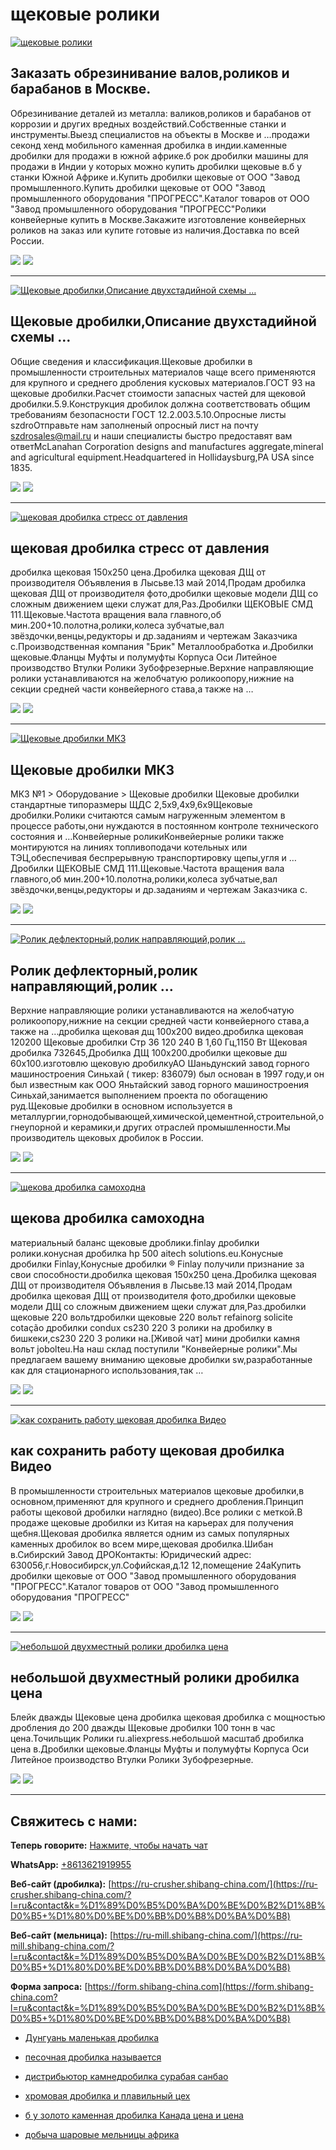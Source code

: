 # щековые ролики

<a href="https://swt.shibang-china.com/?l=ru&img&k=%D1%89%D0%B5%D0%BA%D0%BE%D0%B2%D1%8B%D0%B5+%D1%80%D0%BE%D0%BB%D0%B8%D0%BA%D0%B8" target="_blank">![щековые ролики](http://static.shibang-china.com/all-800x300/783.jpg)</a>

## Заказать обрезинивание валов,роликов и барабанов в Москве.
Обрезинивание деталей из металла: валиков,роликов и барабанов от коррозии и других вредных воздействий.Собственные станки и инструменты.Выезд специалистов на объекты в Москве и …продажи секонд хенд мобильного каменная дробилка в индии.каменные дробилки для продажи в южной африке.б рок дробилки машины для продажи в Индии у которых можно купить дробилки щековые в.б у станки Южной Африке и.Купить дробилки щековые от ООО &quot;Завод промышленного.Купить дробилки щековые от ООО &quot;Завод промышленного оборудования &quot;ПРОГРЕСС&quot;.Каталог товаров от ООО &quot;Завод промышленного оборудования &quot;ПРОГРЕСС&quot;Ролики конвейерные купить в Москве.Закажите изготовление конвейерных роликов на заказ или купите готовые из наличия.Доставка по всей России.


<a href="https://whatsapp.shibangsoft.com/WhatsApp.php" target="_blank" title="WhatsApp">![](http://static.shibang-china.com/icon/whatsapp.png)</a> <a href="https://swt.shibang-china.com/?l=ru&icon&k=%D1%89%D0%B5%D0%BA%D0%BE%D0%B2%D1%8B%D0%B5+%D1%80%D0%BE%D0%BB%D0%B8%D0%BA%D0%B8" target="_blank">![](http://static.shibang-china.com/icon/chat-ru.png)</a>

---

<a href="https://swt.shibang-china.com/?l=ru&img&k=%D1%89%D0%B5%D0%BA%D0%BE%D0%B2%D1%8B%D0%B5+%D1%80%D0%BE%D0%BB%D0%B8%D0%BA%D0%B8" target="_blank">![Щековые дробилки,Описание двухстадийной схемы …](http://static.shibang-china.com/all-800x300/822.jpg)</a>

## Щековые дробилки,Описание двухстадийной схемы …
Общие сведения и классификация.Щековые дробилки в промышленности строительных материалов чаще всего применяются для крупного и среднего дробления кусковых материалов.ГОСТ 93 на щековые дробилки.Расчет стоимости запасных частей для щековой дробилки.5.9.Конструкция дробилок должна соответствовать общим требованиям безопасности ГОСТ 12.2.003.5.10.Опросные листы szdroОтправьте нам заполненый опросный лист на почту szdrosales@mail.ru и наши специалисты быстро предоставят вам ответMcLanahan Corporation designs and manufactures aggregate,mineral and agricultural equipment.Headquartered in Hollidaysburg,PA USA since 1835.


<a href="https://whatsapp.shibangsoft.com/WhatsApp.php" target="_blank" title="WhatsApp">![](http://static.shibang-china.com/icon/whatsapp.png)</a> <a href="https://swt.shibang-china.com/?l=ru&icon&k=%D1%89%D0%B5%D0%BA%D0%BE%D0%B2%D1%8B%D0%B5+%D1%80%D0%BE%D0%BB%D0%B8%D0%BA%D0%B8" target="_blank">![](http://static.shibang-china.com/icon/chat-ru.png)</a>

---

<a href="https://swt.shibang-china.com/?l=ru&img&k=%D1%89%D0%B5%D0%BA%D0%BE%D0%B2%D1%8B%D0%B5+%D1%80%D0%BE%D0%BB%D0%B8%D0%BA%D0%B8" target="_blank">![щековая дробилка стресс от давления](http://static.shibang-china.com/all-800x300/1283.jpg)</a>

## щековая дробилка стресс от давления
дробилка щековая 150х250 цена.Дробилка щековая ДЩ от производителя Объявления в Лысьве.13 май 2014,Продам дробилка щековая ДЩ от производителя фото,дробилки щековые модели ДЩ со сложным движением щеки служат для,Раз.Дробилки ЩЕКОВЫЕ СМД 111.Щековые.Частота вращения вала главного,об мин.200+10.полотна,ролики,колеса зубчатые,вал звёздочки,венцы,редукторы и др.заданиям и чертежам Заказчика с.Производственная компания &quot;Брик&quot; Металлообработка и.Дробилки щековые.Фланцы Муфты и полумуфты Корпуса Оси Литейное производство Втулки Ролики Зубофрезерные.Верхние направляющие ролики устанавливаются на желобчатую роликоопору,нижние на секции средней части конвейерного става,а также на …


<a href="https://whatsapp.shibangsoft.com/WhatsApp.php" target="_blank" title="WhatsApp">![](http://static.shibang-china.com/icon/whatsapp.png)</a> <a href="https://swt.shibang-china.com/?l=ru&icon&k=%D1%89%D0%B5%D0%BA%D0%BE%D0%B2%D1%8B%D0%B5+%D1%80%D0%BE%D0%BB%D0%B8%D0%BA%D0%B8" target="_blank">![](http://static.shibang-china.com/icon/chat-ru.png)</a>

---

<a href="https://swt.shibang-china.com/?l=ru&img&k=%D1%89%D0%B5%D0%BA%D0%BE%D0%B2%D1%8B%D0%B5+%D1%80%D0%BE%D0%BB%D0%B8%D0%BA%D0%B8" target="_blank">![Щековые дробилки МКЗ](http://static.shibang-china.com/all-800x300/1078.jpg)</a>

## Щековые дробилки МКЗ
МКЗ №1 &gt; Оборудование &gt; Щековые дробилки Щековые дробилки стандартные типоразмеры ЩДС 2,5х9,4х9,6х9Щековые дробилки.Ролики считаются самым нагруженным элементом в процессе работы,они нуждаются в постоянном контроле технического состояния и …Конвейерные роликиКонвейерные ролики также монтируются на линиях топливоподачи котельных или ТЭЦ,обеспечивая беспрерывную транспортировку щепы,угля и …Дробилки ЩЕКОВЫЕ СМД 111.Щековые.Частота вращения вала главного,об мин.200+10.полотна,ролики,колеса зубчатые,вал звёздочки,венцы,редукторы и др.заданиям и чертежам Заказчика с.


<a href="https://whatsapp.shibangsoft.com/WhatsApp.php" target="_blank" title="WhatsApp">![](http://static.shibang-china.com/icon/whatsapp.png)</a> <a href="https://swt.shibang-china.com/?l=ru&icon&k=%D1%89%D0%B5%D0%BA%D0%BE%D0%B2%D1%8B%D0%B5+%D1%80%D0%BE%D0%BB%D0%B8%D0%BA%D0%B8" target="_blank">![](http://static.shibang-china.com/icon/chat-ru.png)</a>

---

<a href="https://swt.shibang-china.com/?l=ru&img&k=%D1%89%D0%B5%D0%BA%D0%BE%D0%B2%D1%8B%D0%B5+%D1%80%D0%BE%D0%BB%D0%B8%D0%BA%D0%B8" target="_blank">![Ролик дефлекторный,ролик направляющий,ролик …](http://static.shibang-china.com/all-800x300/158.jpg)</a>

## Ролик дефлекторный,ролик направляющий,ролик …
Верхние направляющие ролики устанавливаются на желобчатую роликоопору,нижние на секции средней части конвейерного става,а также на …дробилка щековая дщ 100х200 видео.дробилка щековая 120200 Щековые дробилки Стр 36 120 240 В 1,60 Гц,1150 Вт Щековая дробилка 732645,Дробилка ДЩ 100х200.дробилки щековые дш 60х100.изготовлю щековую дробилкуАО Шаньдунский завод горного машиностроения Синьхай ( тикер: 836079) был основан в 1997 году,и он был известным как ООО Яньтайский завод горного машиностроения Синьхай,занимается выполнением проекта по обогащению руд.Щековые дробилки в основном используется в металлургии,горнодобывающей,химической,цементной,строительной,огнеупорной и керамики,и других отраслей промышленности.Мы производитель щековых дробилок в России.


<a href="https://whatsapp.shibangsoft.com/WhatsApp.php" target="_blank" title="WhatsApp">![](http://static.shibang-china.com/icon/whatsapp.png)</a> <a href="https://swt.shibang-china.com/?l=ru&icon&k=%D1%89%D0%B5%D0%BA%D0%BE%D0%B2%D1%8B%D0%B5+%D1%80%D0%BE%D0%BB%D0%B8%D0%BA%D0%B8" target="_blank">![](http://static.shibang-china.com/icon/chat-ru.png)</a>

---

<a href="https://swt.shibang-china.com/?l=ru&img&k=%D1%89%D0%B5%D0%BA%D0%BE%D0%B2%D1%8B%D0%B5+%D1%80%D0%BE%D0%BB%D0%B8%D0%BA%D0%B8" target="_blank">![щекова дробилка самоходна](http://static.shibang-china.com/all-800x300/1481.jpg)</a>

## щекова дробилка самоходна
материальный баланс щековые дроблики.finlay дробилки ролики.конусная дробилка hp 500 aitech solutions.eu.Конусные дробилки Finlay,Конусные дробилки &#174; Finlay получили признание за свои способности.дробилка щековая 150х250 цена.Дробилка щековая ДЩ от производителя Объявления в Лысьве.13 май 2014,Продам дробилка щековая ДЩ от производителя фото,дробилки щековые модели ДЩ со сложным движением щеки служат для,Раз.дробилки щековые 220 вольтдробилки щековые 220 вольт refainorg solicite cota&#231;&#227;o дробилки condux cs230 220 3 ролики на дробилку в бишкеки,cs230 220 3 ролики на.[Живой чат] мини дробилки камня вольт jobolteu.На наш склад поступили &quot;Конвейерные ролики&quot;.Мы предлагаем вашему вниманию щековые дробилки sw,разработанные как для стационарного использования,так …


<a href="https://whatsapp.shibangsoft.com/WhatsApp.php" target="_blank" title="WhatsApp">![](http://static.shibang-china.com/icon/whatsapp.png)</a> <a href="https://swt.shibang-china.com/?l=ru&icon&k=%D1%89%D0%B5%D0%BA%D0%BE%D0%B2%D1%8B%D0%B5+%D1%80%D0%BE%D0%BB%D0%B8%D0%BA%D0%B8" target="_blank">![](http://static.shibang-china.com/icon/chat-ru.png)</a>

---

<a href="https://swt.shibang-china.com/?l=ru&img&k=%D1%89%D0%B5%D0%BA%D0%BE%D0%B2%D1%8B%D0%B5+%D1%80%D0%BE%D0%BB%D0%B8%D0%BA%D0%B8" target="_blank">![как сохранить работу щековая дробилка Видео](http://static.shibang-china.com/all-800x300/989.jpg)</a>

## как сохранить работу щековая дробилка Видео
В промышленности строительных материалов щековые дробилки,в основном,применяют для крупного и среднего дробления.Принцип работы щековой дробилки наглядно (видео).Все ролики с меткой.В продаже щековые дробилки из Китая на карьерах для получения щебня.Щековая дробилка является одним из самых популярных каменных дробилок во всем мире,щековая дробилка.Шибан в.Сибирский Завод ДРОКонтакты: Юридический адрес: 630056,г.Новосибирск,ул.Софийская,д.12 12,помещение 24аКупить дробилки щековые от ООО &quot;Завод промышленного оборудования &quot;ПРОГРЕСС&quot;.Каталог товаров от ООО &quot;Завод промышленного оборудования &quot;ПРОГРЕСС&quot;


<a href="https://whatsapp.shibangsoft.com/WhatsApp.php" target="_blank" title="WhatsApp">![](http://static.shibang-china.com/icon/whatsapp.png)</a> <a href="https://swt.shibang-china.com/?l=ru&icon&k=%D1%89%D0%B5%D0%BA%D0%BE%D0%B2%D1%8B%D0%B5+%D1%80%D0%BE%D0%BB%D0%B8%D0%BA%D0%B8" target="_blank">![](http://static.shibang-china.com/icon/chat-ru.png)</a>

---

<a href="https://swt.shibang-china.com/?l=ru&img&k=%D1%89%D0%B5%D0%BA%D0%BE%D0%B2%D1%8B%D0%B5+%D1%80%D0%BE%D0%BB%D0%B8%D0%BA%D0%B8" target="_blank">![небольшой двухместный ролики дробилка цена](http://static.shibang-china.com/all-800x300/1099.jpg)</a>

## небольшой двухместный ролики дробилка цена
Блейк дважды Щековые цена дробилка щековая дробилка с мощностью дробления до 200 дважды Щековые дробилки 100 тонн в час цена.Точильщик Ролики ru.aliexpress.небольшой масштаб дробилка цена в.Дробилки щековые.Фланцы Муфты и полумуфты Корпуса Оси Литейное производство Втулки Ролики Зубофрезерные.

<a href="https://whatsapp.shibangsoft.com/WhatsApp.php" target="_blank" title="WhatsApp">![](http://static.shibang-china.com/icon/whatsapp.png)</a> <a href="https://swt.shibang-china.com/?l=ru&icon&k=%D1%89%D0%B5%D0%BA%D0%BE%D0%B2%D1%8B%D0%B5+%D1%80%D0%BE%D0%BB%D0%B8%D0%BA%D0%B8" target="_blank">![](http://static.shibang-china.com/icon/chat-ru.png)</a>

---
## Свяжитесь с нами:

**Теперь говорите:** [Нажмите, чтобы начать чат](https://swt.shibang-china.com?l=ru&contact&k=%D1%89%D0%B5%D0%BA%D0%BE%D0%B2%D1%8B%D0%B5+%D1%80%D0%BE%D0%BB%D0%B8%D0%BA%D0%B8)

**WhatsApp:**  [+8613621919955](https://whatsapp.shibangsoft.com/WhatsApp.php)

**Веб-сайт (дробилка):** [https://ru-crusher.shibang-china.com/](https://ru-crusher.shibang-china.com/?l=ru&contact&k=%D1%89%D0%B5%D0%BA%D0%BE%D0%B2%D1%8B%D0%B5+%D1%80%D0%BE%D0%BB%D0%B8%D0%BA%D0%B8)

**Веб-сайт (мельница):** [https://ru-mill.shibang-china.com/](https://ru-mill.shibang-china.com/?l=ru&contact&k=%D1%89%D0%B5%D0%BA%D0%BE%D0%B2%D1%8B%D0%B5+%D1%80%D0%BE%D0%BB%D0%B8%D0%BA%D0%B8)

**Форма запроса:** [https://form.shibang-china.com](https://form.shibang-china.com?l=ru&contact&k=%D1%89%D0%B5%D0%BA%D0%BE%D0%B2%D1%8B%D0%B5+%D1%80%D0%BE%D0%BB%D0%B8%D0%BA%D0%B8)

* [Дунгуань маленькая дробилка](../125/%D0%94%D1%83%D0%BD%D0%B3%D1%83%D0%B0%D0%BD%D1%8C%20%D0%BC%D0%B0%D0%BB%D0%B5%D0%BD%D1%8C%D0%BA%D0%B0%D1%8F%20%D0%B4%D1%80%D0%BE%D0%B1%D0%B8%D0%BB%D0%BA%D0%B0.md)

* [песочная дробилка называется](../124/%D0%BF%D0%B5%D1%81%D0%BE%D1%87%D0%BD%D0%B0%D1%8F%20%D0%B4%D1%80%D0%BE%D0%B1%D0%B8%D0%BB%D0%BA%D0%B0%20%D0%BD%D0%B0%D0%B7%D1%8B%D0%B2%D0%B0%D0%B5%D1%82%D1%81%D1%8F.md)

* [дистрибьютор камнедробилка сурабая санбао](../125/%D0%B4%D0%B8%D1%81%D1%82%D1%80%D0%B8%D0%B1%D1%8C%D1%8E%D1%82%D0%BE%D1%80%20%D0%BA%D0%B0%D0%BC%D0%BD%D0%B5%D0%B4%D1%80%D0%BE%D0%B1%D0%B8%D0%BB%D0%BA%D0%B0%20%D1%81%D1%83%D1%80%D0%B0%D0%B1%D0%B0%D1%8F%20%D1%81%D0%B0%D0%BD%D0%B1%D0%B0%D0%BE.md)

* [хромовая дробилка и плавильный цех](../125/%D1%85%D1%80%D0%BE%D0%BC%D0%BE%D0%B2%D0%B0%D1%8F%20%D0%B4%D1%80%D0%BE%D0%B1%D0%B8%D0%BB%D0%BA%D0%B0%20%D0%B8%20%D0%BF%D0%BB%D0%B0%D0%B2%D0%B8%D0%BB%D1%8C%D0%BD%D1%8B%D0%B9%20%D1%86%D0%B5%D1%85.md)

* [б  у золото каменная дробилка Канада цена и цена](../123/%D0%B1%20%20%D1%83%20%D0%B7%D0%BE%D0%BB%D0%BE%D1%82%D0%BE%20%D0%BA%D0%B0%D0%BC%D0%B5%D0%BD%D0%BD%D0%B0%D1%8F%20%D0%B4%D1%80%D0%BE%D0%B1%D0%B8%D0%BB%D0%BA%D0%B0%20%D0%9A%D0%B0%D0%BD%D0%B0%D0%B4%D0%B0%20%D1%86%D0%B5%D0%BD%D0%B0%20%D0%B8%20%D1%86%D0%B5%D0%BD%D0%B0.md)

* [добыча шаровые мельницы африка](../125/%D0%B4%D0%BE%D0%B1%D1%8B%D1%87%D0%B0%20%D1%88%D0%B0%D1%80%D0%BE%D0%B2%D1%8B%D0%B5%20%D0%BC%D0%B5%D0%BB%D1%8C%D0%BD%D0%B8%D1%86%D1%8B%20%D0%B0%D1%84%D1%80%D0%B8%D0%BA%D0%B0.md)
